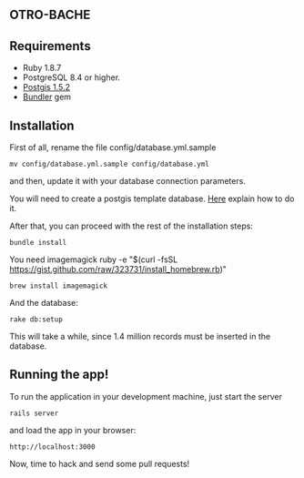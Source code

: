 OTRO-BACHE
----------

Requirements
------------

- Ruby 1.8.7
- PostgreSQL 8.4 or higher.
- [Postgis 1.5.2][1]
- [Bundler][2] gem

Installation
------------
First of all, rename the file config/database.yml.sample

    mv config/database.yml.sample config/database.yml

and then, update it with your database connection parameters.

You will need to create a postgis template database. [Here][3] explain how to do it.

After that, you can proceed with the rest of the installation steps:

    bundle install
    
You need imagemagick
    ruby -e "$(curl -fsSL https://gist.github.com/raw/323731/install_homebrew.rb)"

    brew install imagemagick

And the database:
    
    rake db:setup

This will take a while, since 1.4 million records must be inserted in the database.

Running the app!
----------------
To run the application in your development machine, just start the server

    rails server

and load the app in your browser:

    http://localhost:3000
    
Now, time to hack and send some pull requests!


[1]: http://postgis.refractions.net/
[2]: http://github.com/carlhuda/bundler
[3]: http://www.lincolnritter.com/blog/2007/12/04/installing-postgresql-postgis-and-more-on-os-x-leopard/